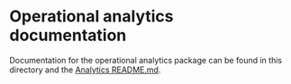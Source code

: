 # Operational analytics documentation

Documentation for the operational analytics package can be found in this directory and the [Analytics README.md](../../analytics/README.md).
